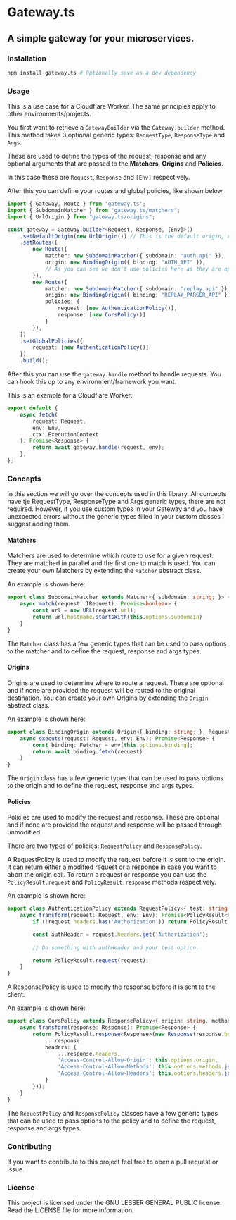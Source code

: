 # Gateway.ts

## A simple gateway for your microservices.

### Installation

```bash
npm install gateway.ts # Optionally save as a dev dependency
```

### Usage

This is a use case for a Cloudflare Worker. The same principles apply to other environments/projects.

You first want to retrieve a `GatewayBuilder` via the `Gateway.builder` method. 
This method takes 3 optional generic types:
`RequestType`, `ResponseType` and `Args`.

These are used to define the types of the request, response and any optional arguments that are passed to the **Matchers**, **Origins** and **Policies**.

In this case these are `Request`, `Response` and `[Env]` respectively.

After this you can define your routes and global policies, like shown below.

```typescript
import { Gateway, Route } from 'gateway.ts';
import { SubdomainMatcher } from "gateway.ts/matchers";
import { UrlOrigin } from "gateway.ts/origins";

const gateway = Gateway.builder<Request, Response, [Env]>()
	.setDefaultOrigin(new UrlOrigin()) // This is the default origin, used when no other origins match. This is optional and will default to UrlOrigin.
	.setRoutes([
		new Route({
			matcher: new SubdomainMatcher({ subdomain: "auth.api" }),
			origin: new BindingOrigin({ binding: "AUTH_API" }),
            // As you can see we don't use policies here as they are optional.
		}),
		new Route({
			matcher: new SubdomainMatcher({ subdomain: "replay.api" }),
			origin: new BindingOrigin({ binding: "REPLAY_PARSER_API" }),
			policies: {
				request: [new AuthenticationPolicy()],
				response: [new CorsPolicy()]
			}
		}),
	])
	.setGlobalPolicies({
		request: [new AuthenticationPolicy()]
	})
	.build();
```

After this you can use the `gateway.handle` method to handle requests. You can hook this up to any environment/framework you want.

This is an example for a Cloudflare Worker:

```typescript
export default {
    async fetch(
        request: Request,
        env: Env,
        ctx: ExecutionContext
    ): Promise<Response> {
        return await gateway.handle(request, env);
    },
};
````

### Concepts

In this section we will go over the concepts used in this library.
All concepts have tje RequestType, ResponseType and Args generic types, there are not required.
However, if you use custom types in your Gateway and you have unexpected errors without the generic types filled in your custom classes I suggest adding them.

#### Matchers

Matchers are used to determine which route to use for a given request. They are matched in parallel and the first one to match is used.
You can create your own Matchers by extending the `Matcher` abstract class.

An example is shown here:

```typescript
export class SubdomainMatcher extends Matcher<{ subdomain: string; }> {
    async match(request: IRequest): Promise<boolean> {
        const url = new URL(request.url);
        return url.hostname.startsWith(this.options.subdomain)
    }
}
```

The `Matcher` class has a few generic types that can be used to pass options to the matcher and to define the request, response and args types.


#### Origins

Origins are used to determine where to route a request. These are optional and if none are provided the request will be routed to the original destination.
You can create your own Origins by extending the `Origin` abstract class.

An example is shown here:

```typescript
export class BindingOrigin extends Origin<{ binding: string; }, Request, Response, [Env]> {
    async execute(request: Request, env: Env): Promise<Response> {
        const binding: Fetcher = env[this.options.binding];
        return await binding.fetch(request)
    }
}
```

The `Origin` class has a few generic types that can be used to pass options to the origin and to define the request, response and args types.

#### Policies

Policies are used to modify the request and response. These are optional and if none are provided the request and response will be passed through unmodified.

There are two types of policies: `RequestPolicy` and `ResponsePolicy`.

A RequestPolicy is used to modify the request before it is sent to the origin. It can return either a modified request or a response in case you want to abort the origin call.
To return a request or response you can use the `PolicyResult.request` and `PolicyResult.response` methods respectively.

An example is shown here:

```typescript
export class AuthenticationPolicy extends RequestPolicy<{ test: string; }, Request, Response, [Env]> {
    async transform(request: Request, env: Env): Promise<PolicyResult<Request, Response>> {
        if (!request.headers.has('Authorization')) return PolicyResult.response(new Response('Not Authorized.', { status: 403 }))

        const authHeader = request.headers.get('Authorization');
        
        // Do something with authHeader and your test option.

        return PolicyResult.request(request);
    }
}
```

A ResponsePolicy is used to modify the response before it is sent to the client.

An example is shown here:

```typescript
export class CorsPolicy extends ResponsePolicy<{ origin: string, methods: string[], headers: string[] }, Response> {
    async transform(response: Response): Promise<Response> {
        return PolicyResult.response<Response>(new Response(response.body, {
            ...response,
            headers: {
                ...response.headers,
                'Access-Control-Allow-Origin': this.options.origin,
                'Access-Control-Allow-Methods': this.options.methods.join(', '),
                'Access-Control-Allow-Headers': this.options.headers.join(', ')
            }
        }));
    }
}
```

The `RequestPolicy` and `ResponsePolicy` classes have a few generic types that can be used to pass options to the policy and to define the request, response and args types.

### Contributing

If you want to contribute to this project feel free to open a pull request or issue.

### License

This project is licensed under the GNU LESSER GENERAL PUBLIC license. Read the LICENSE file for more information.
